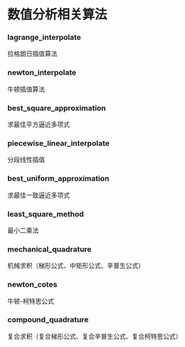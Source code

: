 # 数值分析相关算法
### lagrange_interpolate
拉格朗日插值算法
### newton_interpolate
牛顿插值算法
### best_square_approximation
求最佳平方逼近多项式
### piecewise_linear_interpolate
分段线性插值
### best_uniform_approximation
求最佳一致逼近多项式
### least_square_method
最小二乘法
### mechanical_quadrature
机械求积（梯形公式、中矩形公式、辛普生公式）
### newton_cotes
牛顿-柯特思公式
### compound_quadrature
复合求积（复合梯形公式、复合辛普生公式、复合柯特思公式）
